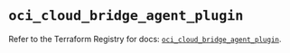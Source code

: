 # `oci_cloud_bridge_agent_plugin`

Refer to the Terraform Registry for docs: [`oci_cloud_bridge_agent_plugin`](https://registry.terraform.io/providers/oracle/oci/6.37.0/docs/resources/cloud_bridge_agent_plugin).
